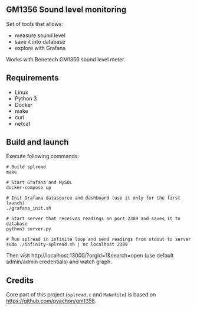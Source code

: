 ## GM1356 Sound level monitoring

Set of tools that allows:
- measure sound level
- save it into database
- explore with Grafana

Works with Benetech GM1356 sound level meter.


## Requirements
- Linux
- Python 3
- Docker
- make
- curl
- netcat


## Build and launch

Execute following commands:
```
# Build splread
make

# Start Grafana and MySQL
docker-compose up

# Init Grafana datasource and dashboard (use it only for the first launch)
./grafana_init.sh

# Start server that receives readings on port 2389 and saves it to database
python3 server.py

# Run splread in infinite loop and send readings from stdout to server
sudo ./infinity-splread.sh | nc localhost 2389
```
Then visit http://localhost:13000/?orgId=1&search=open (use default admin/admin credentials) and watch graph.


## Credits  
Core part of this project (`splread.c` and `Makefile`) is based on https://github.com/pvachon/gm1356.
